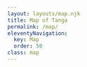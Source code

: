 ```yaml
---
layout: layouts/map.njk
title: Map of Tanga
permalink: /map/
eleventyNavigation:
  key: Map
  order: 50
class: map
---
```


